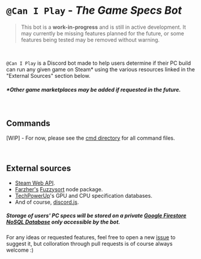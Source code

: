 # `@Can I Play` - *The Game Specs Bot*

> This bot is a **work-in-progress** and is still in active development. It may currently be missing features planned for the future, or some features being tested may be removed without warning.

<br>

`@Can I Play` is a Discord bot made to help users determine if their PC build can run any given game on Steam* using the various resources linked in the "External Sources" section below.

##### **Other game marketplaces may be added **if requested** in the future.*

<br>

## Commands

[WIP] - For now, please see the [cmd directory](https://github.com/Raymond-exe/DiscordSpecBot-ts/tree/master/src/cmd) for all command files.

<br>

## External sources

- [Steam Web API](https://steamwebapi.azurewebsites.net).
- [Farzher's](https://github.com/farzher) [Fuzzysort](https://github.com/farzher/fuzzysort) node package.
- [TechPowerUp](techpowerup.com/)'s GPU and CPU specification databases.
- And of course, [discord.js](https://discord.js.org).

##### *Storage of users' PC specs will be stored on a private [Google Firestore NoSQL Database](https://firebase.google.com/docs/firestore) only accessible by the bot.*

For any ideas or requested features, feel free to open a new [issue](https://github.com/Raymond-exe/DiscordSpecBot-ts/issues) to suggest it, but colloration through pull requests is of course always welcome :)
